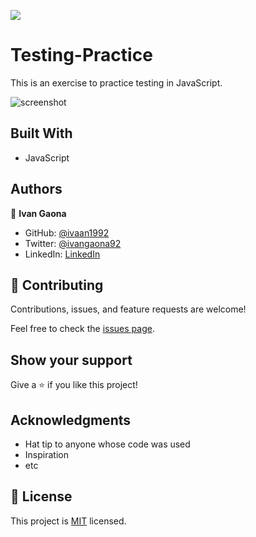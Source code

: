 ![](https://img.shields.io/badge/Microverse-blueviolet)

# Testing-Practice

This is an exercise to practice testing in JavaScript.

![screenshot](https://user-images.githubusercontent.com/73128809/144714616-ef209345-3532-4e86-9397-03a51d2b8f1f.png)

## Built With

- JavaScript

## Authors

👤 **Ivan Gaona**


- GitHub: [@ivaan1992](https://github.com/ivaan1992)
- Twitter: [@ivangaona92](https://twitter.com/ivangaona92)
- LinkedIn: [LinkedIn](https://www.linkedin.com/in/ivan-linares-gaona/)

## 🤝 Contributing

Contributions, issues, and feature requests are welcome!

Feel free to check the [issues page](https://github.com/ivaan1992/Testing-Practice/issues).

## Show your support

Give a ⭐️ if you like this project!

## Acknowledgments

- Hat tip to anyone whose code was used
- Inspiration
- etc

## 📝 License

This project is [MIT](./MIT.md) licensed.
